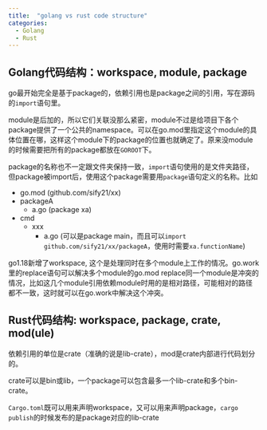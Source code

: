 ```yaml
---
title:  "golang vs rust code structure"
categories: 
  - Golang
  - Rust
---
```

## Golang代码结构：workspace, module, package

go最开始完全是基于package的，依赖引用也是package之间的引用，写在源码的`import`语句里。

module是后加的，所以它们关联没那么紧密，module不过是给项目下各个package提供了一个公共的namespace。可以在go.mod里指定这个module的具体位置在哪，这样这个module下的package的位置也就确定了。原来没module的时候需要把所有的package都放在`GOROOT`下。

package的名称也不一定跟文件夹保持一致，`import`语句使用的是文件夹路径，但package被import后，使用这个package需要用`package`语句定义的名称。比如

- go.mod (github.com/sify21/xx)
- packageA
  - a.go (package xa)
- cmd
  - xxx
    - a.go (可以是package main，而且可以`import github.com/sify21/xx/packageA`，使用时需要`xa.functionName`)

go1.18新增了workspace, 这个是处理同时在多个module上工作的情况。go.work里的replace语句可以解决多个module的go.mod replace同一个module是冲突的情况，比如这几个module引用依赖module时用的是相对路径，可能相对的路径都不一致，这时就可以在go.work中解决这个冲突。

## Rust代码结构: workspace, package, crate, mod(ule)

依赖引用的单位是crate（准确的说是lib-crate），mod是crate内部进行代码划分的。

crate可以是bin或lib，一个package可以包含最多一个lib-crate和多个bin-crate。

`Cargo.toml`既可以用来声明workspace，又可以用来声明package，`cargo publish`的时候发布的是package对应的lib-crate
